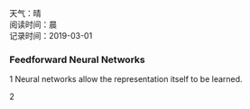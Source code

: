 天气：晴<br>阅读时间：晨<br>记录时间：2019-03-01

### Feedforward Neural Networks



1 Neural networks allow the representation itself to be
learned.

2 








